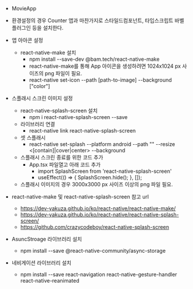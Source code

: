 * MovieApp

* 환경설정의 경우 Counter 앱과 마찬가지로 스타일드컴포넌트, 타입스크립트 바벨플러그인 등을 설치한다.

* 앱 아아콘 설정
  * react-native-make 설치
    * npm install --save-dev @bam.tech/react-native-make
    * react-native-make를 통해 App 아이콘을 생성하려면 1024x1024 px 사이즈의 png 파일이 필요.
    * react-native set-icon --path [path-to-image] --background ["color"]
* 스플래시 스크린 이미지 설정
  * react-native-splash-screen 설치
    * npm i react-native-splash-screen --save
  * 라이브러리 연결
    * react-native link react-native-splash-screen 
  * 셋 스플래시
    * react-native set-splash --platform android --path "<path-to-image>" --resize <[contain]|cover|center> --background <background-color>
  * 스플래시 스크린 종료를 위한 코드 추가
    * App.tsx 파일열고 아래 코드 추가 
      * import SplashScreen from 'react-native-splash-screen'
      * useEffect(() => { SplashScreen.hide(); }, []);
  * 스플래시 이미지의 경우 3000x3000 px 사이즈 이상의 png 파일 필요.
* react-native-make 및 react-native-splash-screen 참고 url      
  * https://dev-yakuza.github.io/ko/react-native/react-native-make/
  * https://dev-yakuza.github.io/ko/react-native/react-native-splash-screen/
  * https://github.com/crazycodeboy/react-native-splash-screen     
* AsuncStroage 라이브러리 설치
  * npm install --save @react-native-community/async-storage
* 네비게이션 라이브러리 설치
  * npm install --save react-navigation react-native-gesture-handler react-native-reanimated
  
